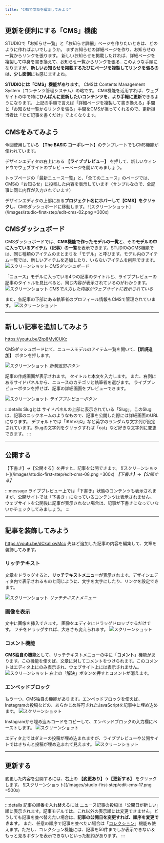 ```yaml
---
title: "CMSで文章を編集してみよう"
---
```


## 更新を便利にする「CMS」機能
STUDIOで「お知らせ一覧」と「お知らせ詳細」ページを作りたいときは、どのように作ればよいでしょうか。 まずお知らせの詳細ページを作り、お知らせの一覧からリンクを張ります。 新しいお知らせを掲載したければ、詳細ページを複製して中身を書き換えて、お知らせ一覧からリンクを張る…このような手順になりますが、**新しいお知らせを掲載するたびにページを複製してリンクを張るのは、少し面倒**にも感じますよね。

**STUDIOには「CMS」機能があります**。 CMSは Contents Management System（コンテンツ管理システム）の略です。
CMS機能を活用すれば、ウェブサイトの中で特に**ひんぱんに更新したいコンテンツを、より手軽に更新**できるようになります。 上記の手順で言えば「詳細ページを複製して書き換える」手間と「お知らせ一覧からリンクを張る」手間をCMSが担ってくれるので、更新担当者は「ただ記事を書くだけ」でよくなります。

## CMSをみてみよう
今回使用している 【**The BASIC コーポレート**】のテンプレートでもCMS機能が使われています。

デザインエディタの右上にある **【ライブプレビュー】** を押して、新しいウィンドウでウェブサイトのプレビューページを開いてみましょう。

トップページの「最新ニュース一覧」と、「全てのニュース」のページでは、CMSの「お知らせ」に投稿した内容を表示しています（サンプルなので、全記事に同じ内容が入力されています）

デザインエディタの上部にある**プロジェクト名にホバーして【CMS】をクリックし**、CMSダッシュボードに移動します。
![スクリーンショット](/images/studio-first-step/edit-cms-02.png =300x)

## CMSダッシュボード
CMSダッシュボードでは、**CMS機能で作ったモデルの一覧**と、その**モデルの中に入っているアイテム（記事）の一覧**を表示できます。STUDIOのCMS機能では、同じ種類のアイテムのまとまりを「モデル」と呼びます。モデル内のアイテム一覧では、新しいアイテムを追加したり、いらないアイテムを削除できます。
![スクリーンショット](/images/studio-first-step/edit-cms-04.png)
*CMSダッシュボード*

「ニュース」モデルに入っている4つの記事のタイトルと、ライブプレビューの記事のタイトルを見比べると、同じ内容が表示されているのがわかります。
![スクリーンショット](/images/studio-first-step/edit-cms-01.png)
*CMSで入力した内容がウェブサイトに表示されている*

また、各記事の下部にある執筆者のプロフィール情報もCMSで管理されています。
![スクリーンショット](/images/studio-first-step/edit-cms-03.png)

---

## 新しい記事を追加してみよう
https://youtu.be/Zrp8MylCUKc

CMSダッシュボードにて、ニュースモデルのアイテム一覧を開いて、**【新規追加】** ボタンを押します。

![スクリーンショット](/images/studio-first-step/edit-cms-06.png)
*新規追加ボタン*

記事の作成画面が表示されます。
タイトルと本文を入力します。 また、右側にあるサイドパネルから、ニュースのカテゴリと執筆者を選びます。 
ライブプレビューボタンを押せば、記事の詳細画面をプレビューできます。

![スクリーンショット](/images/studio-first-step/edit-cms-07.png)
*ライブプレビューボタン*

:::details Slugとは
サイドパネルの上部に表示されている「Slug」。このSlugは、記事のニックネームのようなもので、記事を公開した際には詳細画面のURLになります。
デフォルトでは「IKhtvzjQ」など英字のランダムな文字列が設定されています。Slugの文字列をクリックすれば「cat」など好きな文字列に変更できます。
:::

---

## 公開する
【下書き】→【公開する】を押すと、記事を公開できます。
![スクリーンショット](/images/studio-first-step/edit-cms-08.png =300x)
*【下書き】→【公開する】*

:::message
ライブプレビュー上では「下書き」状態のコンテンツも表示されますが、公開サイトでは「下書き」になっているコンテンツは表示されません。
ウェブサイトを公開後に記事が表示されない場合は、記事が下書きになっていないかチェックしてみましょう。
:::

---

## 記事を装飾してみよう
https://youtu.be/dCkaIlxwMcc
先ほど追加した記事の内容を編集して、文章を装飾してみます。

### リッチテキスト
文章をドラッグすると、**リッチテキストメニュー**が表示されます。デザインエディタ内で表示されるものと同じように、文字を太字にしたり、リンクを設定できます。

![スクリーンショット](/images/studio-first-step/edit-cms-11.png)
*リッチテキストメニュー*

### 画像を表示
文中に画像を挿入できます。 画像をエディタにドラッグドロップするだけです。 フチをドラッグすれば、大きさも変えられます。
![スクリーンショット](/images/studio-first-step/edit-cms-12.png)

### コメント機能
**CMS独自の機能**として、リッチテキストメニューの中に「**コメント**」機能があります。この機能を使えば、文章に対してコメントをつけられます。このコメントはエディタ上にのみ表示され、ウェブサイト上には表示されません。
![スクリーンショット](/images/studio-first-step/edit-cms-13.png)
右上の「解決」ボタンを押すとコメントが消えます。

### エンベッドブロック
もう一つ、CMS独自の機能があります。エンベッドブロックを使えば、Instagramの投稿などの、あらかじめ許可されたJavaScriptを記事中に埋め込めます。
![スクリーンショット](/images/studio-first-step/edit-cms-14.png)

Instagramから埋め込みコードをコピーして、エンベッドブロックの入力欄にペーストします。
![スクリーンショット](/images/studio-first-step/edit-cms-15.png)


エディタ上ではダミーの投稿が埋め込まれますが、ライブプレビューや公開サイトではきちんと投稿が埋め込まれて見えます。
![スクリーンショット](/images/studio-first-step/edit-cms-16.png)

---

## 更新する
変更した内容を公開するには、右上の **【変更あり】→【更新する】** をクリックします。
![スクリーンショット](/images/studio-first-step/edit-cms-17.png =500x)

---

:::details 記事の順番を入れ替えるには
ニュース記事の投稿は「公開日が新しい」順に表示されます。記事モデルでは、これ以外の表示順には変更できません。どうしても記事を並べ替えたい場合は、**記事の公開日を変更すれば、順序を変更できます**。
また、任意の順序で記事を並べたい場合は「[コレクション](https://help.studio.design/ja/articles/4065333-%E3%82%B3%E3%83%AC%E3%82%AF%E3%82%B7%E3%83%A7%E3%83%B3)」機能も使えます。ただし、コレクション機能には、記事を50件までしか表示できない＆もっと見るボタンを表示できないといった制約があります。
:::
